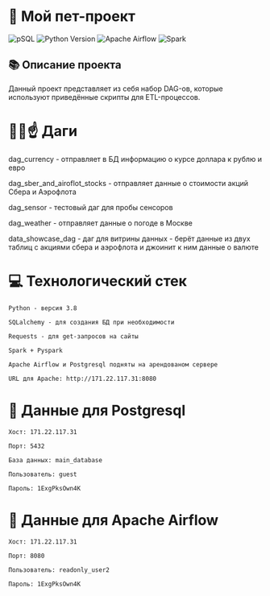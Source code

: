 # 🚀 Мой пет-проект
![pSQL](https://img.shields.io/badge/psql-16.8-blue)
![Python Version](https://img.shields.io/badge/python-3.8-green)
![Apache Airflow](https://img.shields.io/badge/apache_airflow-2.9.3-orange)
![Spark](https://img.shields.io/badge/spark-3.5.5-yellow)

## 📚 Описание проекта

Данный проект представляет из себя набор DAG-ов, которые используют приведённые скрипты для ETL-процессов.

# 👳‍♂️☝️ Даги

dag_currency - отправляет в БД информацию о курсе доллара к рублю и евро

dag_sber_and_airoflot_stocks - отправляет данные о стоимости акций Сбера и Аэрофлота 

dag_sensor - тестовый даг для пробы сенсоров

dag_weather - отправляет данные о погоде в Москве 

data_showcase_dag - даг для витрины данных - берёт данные из двух таблиц с акциями сбера и аэрофлота и джоинит к ним данные о валюте


# 💻 Технологический стек
```
Python - версия 3.8
```
```
SQLalchemy - для создания БД при необходимости
```
```
Requests - для get-запросов на сайты
```
```
Spark + Pyspark
```
```
Apache Airflow и Postgresql подняты на арендованом сервере
```
```
URL для Apache: http://171.22.117.31:8080
```
# 👀 Данные для Postgresql
```
Хост: 171.22.117.31
```
```
Порт: 5432
```
```
База данных: main_database
```
```
Пользователь: guest
```
```
Пароль: 1ExgPksOwn4K
```

# 🤠 Данные для Apache Airflow
```
Хост: 171.22.117.31
```
```
Порт: 8080
```
```
Пользователь: readonly_user2
```
```
Пароль: 1ExgPksOwn4K
```

